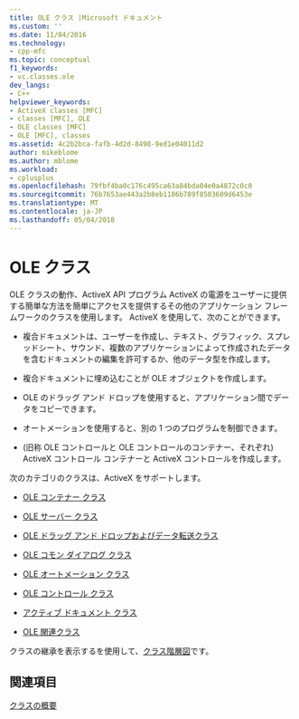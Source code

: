 ```yaml
---
title: OLE クラス |Microsoft ドキュメント
ms.custom: ''
ms.date: 11/04/2016
ms.technology:
- cpp-mfc
ms.topic: conceptual
f1_keywords:
- vc.classes.ole
dev_langs:
- C++
helpviewer_keywords:
- ActiveX classes [MFC]
- classes [MFC], OLE
- OLE classes [MFC]
- OLE [MFC], classes
ms.assetid: 4c2b2bca-fafb-4d2d-8498-9ed1e04011d2
author: mikeblome
ms.author: mblome
ms.workload:
- cplusplus
ms.openlocfilehash: 79fbf4ba0c176c495ca63a84bda04e0a4872c0c0
ms.sourcegitcommit: 76b7653ae443a2b8eb1186b789f8503609d6453e
ms.translationtype: MT
ms.contentlocale: ja-JP
ms.lasthandoff: 05/04/2018
---
```

# <a name="ole-classes"></a>OLE クラス
OLE クラスの動作、ActiveX API プログラム ActiveX の電源をユーザーに提供する簡単な方法を簡単にアクセスを提供するその他のアプリケーション フレームワークのクラスを使用します。 ActiveX を使用して、次のことができます。  
  
-   複合ドキュメントは、ユーザーを作成し、テキスト、グラフィック、スプレッドシート、サウンド、複数のアプリケーションによって作成されたデータを含むドキュメントの編集を許可するか、他のデータ型を作成します。  
  
-   複合ドキュメントに埋め込むことが OLE オブジェクトを作成します。  
  
-   OLE のドラッグ アンド ドロップを使用すると、アプリケーション間でデータをコピーできます。  
  
-   オートメーションを使用すると、別の 1 つのプログラムを制御できます。  
  
-   (旧称 OLE コントロールと OLE コントロールのコンテナー、それぞれ) ActiveX コントロール コンテナーと ActiveX コントロールを作成します。  
  
 次のカテゴリのクラスは、ActiveX をサポートします。  
  
-   [OLE コンテナー クラス](../mfc/ole-container-classes.md)  
  
-   [OLE サーバー クラス](../mfc/ole-server-classes.md)  
  
-   [OLE ドラッグ アンド ドロップおよびデータ転送クラス](../mfc/ole-drag-and-drop-and-data-transfer-classes.md)  
  
-   [OLE コモン ダイアログ クラス](../mfc/ole-common-dialog-classes.md)  
  
-   [OLE オートメーション クラス](../mfc/ole-automation-classes.md)  
  
-   [OLE コントロール クラス](../mfc/ole-control-classes.md)  
  
-   [アクティブ ドキュメント クラス](../mfc/active-document-classes.md)  
  
-   [OLE 関連クラス](../mfc/ole-related-classes.md)  
  
 クラスの継承を表示するを使用して、[クラス階層図](../mfc/hierarchy-chart.md)です。  
  
## <a name="see-also"></a>関連項目  
 [クラスの概要](../mfc/class-library-overview.md)

